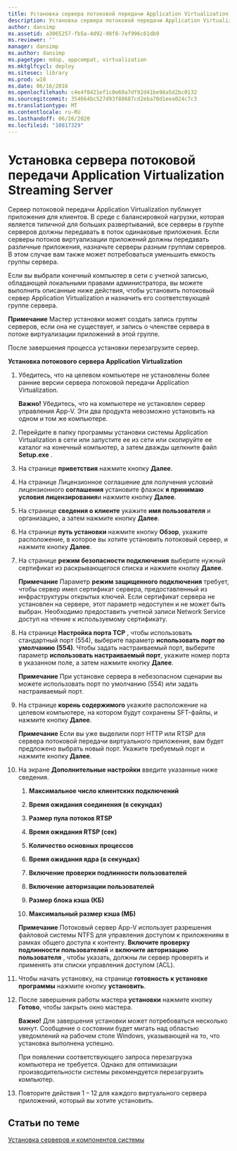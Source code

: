 ```yaml
---
title: Установка сервера потоковой передачи Application Virtualization Streaming Server
description: Установка сервера потоковой передачи Application Virtualization Streaming Server
author: dansimp
ms.assetid: a3065257-fb5a-4d92-98f8-7ef996c61db9
ms.reviewer: ''
manager: dansimp
ms.author: dansimp
ms.pagetype: mdop, appcompat, virtualization
ms.mktglfcycl: deploy
ms.sitesec: library
ms.prod: w10
ms.date: 06/16/2016
ms.openlocfilehash: c4e4f8421ef1c0e60a7df92d41be98a5d2bc0132
ms.sourcegitcommit: 354664bc527d93f80687cd2eba70d1eea024c7c3
ms.translationtype: MT
ms.contentlocale: ru-RU
ms.lasthandoff: 06/26/2020
ms.locfileid: "10817329"
---
```

# Установка сервера потоковой передачи Application Virtualization Streaming Server


Сервер потоковой передачи Application Virtualization публикует приложения для клиентов. В среде с балансировкой нагрузки, которая является типичной для больших развертываний, все серверы в группе серверов должны передавать в поток одинаковые приложения. Если серверы потоков виртуализации приложений должны передавать различные приложения, назначьте серверы разным группам серверов. В этом случае вам также может потребоваться уменьшить емкость группы сервера.

Если вы выбрали конечный компьютер в сети с учетной записью, обладающей локальными правами администратора, вы можете выполнить описанные ниже действия, чтобы установить потоковый сервер Application Virtualization и назначить его соответствующей группе сервера.

**Примечание**  Мастер установки может создать запись группы серверов, если она не существует, и запись о членстве сервера в потоке виртуализации приложений в этой группе.

 

После завершения процесса установки перезагрузите сервер.

**Установка потокового сервера Application Virtualization**

1.  Убедитесь, что на целевом компьютере не установлены более ранние версии сервера потоковой передачи Application Virtualization.

    **Важно!**  Убедитесь, что на компьютере не установлен сервер управления App-V. Эти два продукта невозможно установить на одном и том же компьютере.

     

2.  Перейдите в папку программы установки системы Application Virtualization в сети или запустите ее из сети или скопируйте ее каталог на конечный компьютер, а затем дважды щелкните файл **Setup.exe** .

3.  На странице **приветствия** нажмите кнопку **Далее**.

4.  На странице Лицензионное соглашение для получения условий лицензионного **соглашения** установите флажок **я принимаю условия лицензирования**и нажмите кнопку **Далее**.

5.  На странице **сведения о клиенте** укажите **имя пользователя** и организацию, а затем нажмите кнопку **Далее**.

6.  На странице **путь установки** нажмите кнопку **Обзор**, укажите расположение, в которое вы хотите установить потоковый сервер, и нажмите кнопку **Далее**.

7.  На странице **режим безопасности подключения** выберите нужный сертификат из раскрывающегося списка и нажмите кнопку **Далее**.

    **Примечание**  Параметр **режим защищенного подключения** требует, чтобы сервер имел сертификат сервера, предоставленный из инфраструктуры открытых ключей. Если сертификат сервера не установлен на сервере, этот параметр недоступен и не может быть выбран. Необходимо предоставить учетной записи Network Service доступ на чтение к используемому сертификату.

     

8.  На странице **Настройка порта TCP** , чтобы использовать стандартный порт (554), выберите параметр **использовать порт по умолчанию (554)**. Чтобы задать настраиваемый порт, выберите параметр **использовать настраиваемый порт**, укажите номер порта в указанном поле, а затем нажмите кнопку **Далее**.

    **Примечание**  При установке сервера в небезопасном сценарии вы можете использовать порт по умолчанию (554) или задать настраиваемый порт.

     

9.  На странице **корень содержимого** укажите расположение на целевом компьютере, на котором будут сохранены SFT-файлы, и нажмите кнопку **Далее**.

    **Примечание**  Если вы уже выделили порт HTTP или RTSP для сервера потоковой передачи виртуального приложения, вам будет предложено выбрать новый порт. Укажите требуемый порт и нажмите кнопку **Далее**.

     

10. На экране **Дополнительные настройки** введите указанные ниже сведения.

    1.  **Максимальное число клиентских подключений**

    2.  **Время ожидания соединения (в секундах)**

    3.  **Размер пула потоков RTSP**

    4.  **Время ожидания RTSP (сек)**

    5.  **Количество основных процессов**

    6.  **Время ожидания ядра (в секундах)**

    7.  **Включение проверки подлинности пользователей**

    8.  **Включение авторизации пользователей**

    9.  **Размер блока кэша (КБ)**

    10. **Максимальный размер кэша (МБ)**

    **Примечание**  Потоковый сервер App-V использует разрешения файловой системы NTFS для управления доступом к приложениям в рамках общего доступа к контенту. **Включите проверку подлинности пользователей** и **включите авторизацию пользователя** , чтобы указать, должны ли сервер проверять и применять эти списки управления доступом (ACL).

     

11. Чтобы начать установку, на странице **готовность к установке программы** нажмите кнопку **установить**.

12. После завершения работы мастера **установки** нажмите кнопку **Готово**, чтобы закрыть окно мастера.

    **Важно!**  Для завершения установки может потребоваться несколько минут. Сообщение о состоянии будет мигать над областью уведомлений на рабочем столе Windows, указывающей на то, что установка выполнена успешно.

    При появлении соответствующего запроса перезагрузка компьютера не требуется. Однако для оптимизации производительности системы рекомендуется перезагрузить компьютер.

     

13. Повторите действия 1 – 12 для каждого виртуального сервера приложений, который вы хотите установить.

## Статьи по теме


[Установка серверов и компонентов системы](how-to-install-the-servers-and-system-components.md)

 

 





